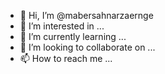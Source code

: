 - 👋 Hi, I’m @mabersahnarzaernge
- 👀 I’m interested in ...
- 🌱 I’m currently learning ...
- 💞️ I’m looking to collaborate on ...
- 📫 How to reach me ...

<!---
mabersahnarzaernge/mabersahnarzaernge is a ✨ special ✨ repository because its `README.md` (this file) appears on your GitHub profile.
You can click the Preview link to take a look at your changes.
--->
